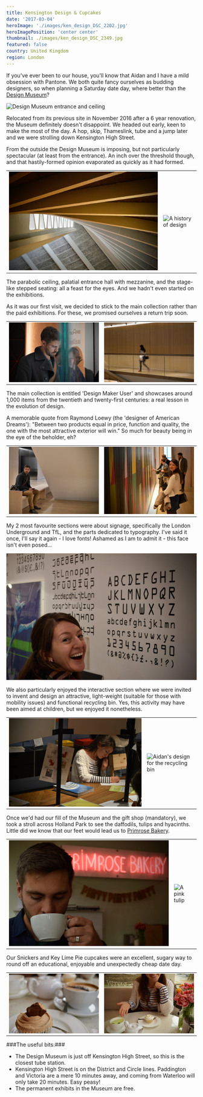 ```yaml
---
title: Kensington Design & Cupcakes
date: '2017-03-04'
heroImage: './images/ken_design_DSC_2202.jpg'
heroImagePosition: 'center center'
thumbnail: ./images/ken_design_DSC_2349.jpg
featured: false
country: United Kingdom
region: London
---
```


If you've ever been to our house, you'll know that Aidan and I have a mild obsession with Pantone. We both quite fancy ourselves as budding designers, so when planning a Saturday date day, where better than the [Design Museum](https://designmuseum.org/)?

![Design Museum entrance and ceiling](./images/ken_design_DSC_2199.jpg)

Relocated from its previous site in November 2016 after a 6 year renovation, the Museum definitely doesn't disappoint. We headed out early, keen to make the most of the day. A hop, skip, Thameslink, tube and a jump later and we were strolling down Kensington High Street.

From the outside the Design Museum is imposing, but not particularly spectacular (at least from the entrance). An inch over the threshold though, and that hastily-formed opinion evaporated as quickly as it had formed.

|                                                        |                                                          |
| ------------------------------------------------------ | -------------------------------------------------------- |
| ![Parabolic ceiling](./images/ken_design_DSC_2202.jpg) | ![A history of design](./images/ken_design_DSC_2217.jpg) |

The parabolic ceiling, palatial entrance hall with mezzanine, and the stage-like stepped seating: all a feast for the eyes. And we hadn't even started on the exhibitions.

As it was our first visit, we decided to stick to the main collection rather than the paid exhibitions. For these, we promised ourselves a return trip soon.

|                                                                         |                                                                                |
| ----------------------------------------------------------------------- | ------------------------------------------------------------------------------ |
| ![Aidan reading the exhibition signs](./images/ken_design_DSC_2274.jpg) | ![Jude peering over the edge of the balcony](./images/ken_design_DSC_2374.jpg) |

The main collection is entitled 'Design Maker User' and showcases around 1,000 items from the twentieth and twenty-first centuries: a real lesson in the evolution of design.

A memorable quote from Raymond Loewy (the 'designer of American Dreams'): "Between two products equal in price, function and quality, the one with the most attractive exterior will win." So much for beauty being in the eye of the beholder, eh?

|                                                                                |                                                                      |
| ------------------------------------------------------------------------------ | -------------------------------------------------------------------- |
| ![Aidan finding a quiet spot for a sit down](./images/ken_design_DSC_2372.jpg) | ![Jude next to the moving signage](./images/ken_design_DSC_2361.jpg) |

My 2 most favourite sections were about signage, specifically the London Underground and TfL, and the parts dedicated to typography. I've said it once, I'll say it again - I love fonts! Ashamed as I am to admit it - this face isn't even posed...

![Jude enjoying fonts](./images/ken_design_DSC_2245.jpg)

We also particularly enjoyed the interactive section where we were invited to invent and design an attractive, light-weight (suitable for those with mobility issues) and functional recycling bin. Yes, this activity may have been aimed at children, but we enjoyed it nonetheless.

|                                                             |                                                                           |
| ----------------------------------------------------------- | ------------------------------------------------------------------------- |
| ![Jude drawing pensively](./images/ken_design_DSC_2301.jpg) | ![Aidan's design for the recycling bin](./images/ken_design_DSC_2313.jpg) |

Once we'd had our fill of the Museum and the gift shop (mandatory), we took a stroll across Holland Park to see the daffodils, tulips and hyacinths. Little did we know that our feet would lead us to [Primrose Bakery](https://www.primrose-bakery.co.uk/shop/kensington-high-street).

|                                                             |                                                   |
| ----------------------------------------------------------- | ------------------------------------------------- |
| ![Aidan enjoying a mocha](./images/ken_design_DSC_2440.jpg) | ![A pink tulip](./images/ken_design_DSC_2441.jpg) |

Our Snickers and Key Lime Pie cupcakes were an excellent, sugary way to round off an educational, enjoyable and unexpectedly cheap date day.

|                                                                                        |                                                                                        |
| -------------------------------------------------------------------------------------- | -------------------------------------------------------------------------------------- |
| ![A Snickers cupcake with a mocha in the background](./images/ken_design_DSC_2433.jpg) | ![Jude's excited smile and her Key Lime Pie cupcake](./images/ken_design_DSC_2437.jpg) |

###The useful bits:###

- The Design Museum is just off Kensington High Street, so this is the closest tube station.
- Kensington High Street is on the District and Circle lines. Paddington and Victoria are a mere 10 minutes away, and coming from Waterloo will only take 20 minutes. Easy peasy!
- The permanent exhibits in the Museum are free.

